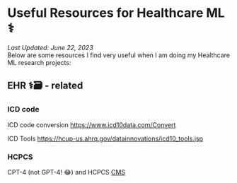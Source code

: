 # Useful Resources for Healthcare ML ⚕️ 
*Last Updated: June 22, 2023* \
Below are some resources I find very useful when I am doing my Healthcare ML research projects:

EHR ⚕️🗃️ - related 
---


### ICD code

ICD code conversion
https://www.icd10data.com/Convert


ICD Tools
https://hcup-us.ahrq.gov/datainnovations/icd10_tools.jsp

### HCPCS

CPT-4 (not GPT-4! 😂) and HCPCS
[CMS](https://www.cms.gov/medicare/coding/medhcpcsgeninfo/hcpcs_coding_questions#:~:text=The%20CPT%2D4%20is%20a,and%20other%20health%20care%20professionals.)


